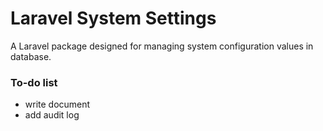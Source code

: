 # Laravel System Settings
A Laravel package designed for managing system configuration values in database.

### To-do list
- write document
- add audit log
